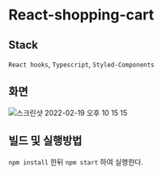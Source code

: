 # React-shopping-cart

## Stack
`React hooks`, `Typescript`, `Styled-Components`
## 화면

![스크린샷 2022-02-19 오후 10 15 15](https://user-images.githubusercontent.com/72447026/154802382-57342156-9bcb-47a1-9363-42b60984a609.png)

## 빌드 및 실행방법
`npm install` 한뒤 `npm start` 하여 실행한다.
